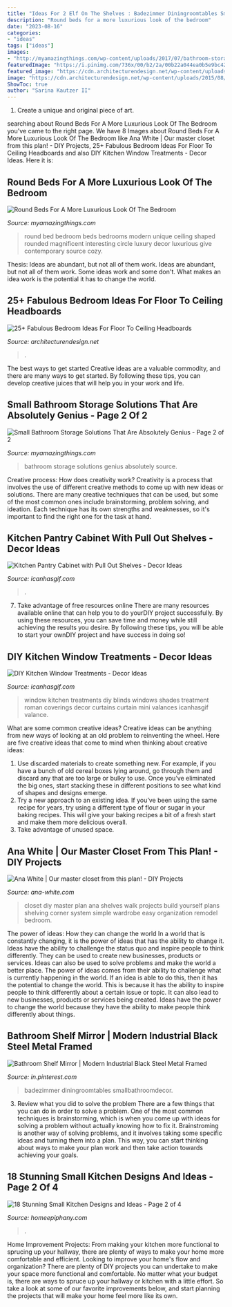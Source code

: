 ```yaml
---
title: "Ideas For 2 Elf On The Shelves : Badezimmer Diningroomtables Smallbathroomdecor"
description: "Round beds for a more luxurious look of the bedroom"
date: "2023-08-16"
categories:
- "ideas"
tags: ["ideas"]
images:
- "http://myamazingthings.com/wp-content/uploads/2017/07/bathroom-storage-10.jpg"
featuredImage: "https://i.pinimg.com/736x/00/b2/2a/00b22a044ea0b5e9bc42fc1d60e0719b.jpg"
featured_image: "https://cdn.architecturendesign.net/wp-content/uploads/2015/08/AD-Floor-To-Ceiling-Headboards-27.jpg"
image: "https://cdn.architecturendesign.net/wp-content/uploads/2015/08/AD-Floor-To-Ceiling-Headboards-27.jpg"
ShowToc: true
author: "Sarina Kautzer II"
---
```



1. Create a unique and original piece of art.

	

		
searching about Round Beds For A More Luxurious Look Of The Bedroom you've came to the right page. We have 8 Images about Round Beds For A More Luxurious Look Of The Bedroom like Ana White | Our master closet from this plan! - DIY Projects, 25+ Fabulous Bedroom Ideas For Floor To Ceiling Headboards and also DIY Kitchen Window Treatments - Decor Ideas. Here it is:
		
    
## Round Beds For A More Luxurious Look Of The Bedroom

<img loading=lazy src="https://myamazingthings.com/wp-content/uploads/2016/12/best-contemporary-round-bed-best-ideas-for-you-1024x623.jpg" onerror="this.onerror=null;this.src='https://tse1.mm.bing.net/th?id=OIP.e8Jk_KRJ2Izq_IEOh-arJgHaEg&amp;pid=15.1';" alt="Round Beds For A More Luxurious Look Of The Bedroom">

_Source: myamazingthings.com_

>round bed bedroom beds bedrooms modern unique ceiling shaped rounded magnificent interesting circle luxury decor luxurious give contemporary source cozy. 

	

Thesis: Ideas are abundant, but not all of them work.
Ideas are abundant, but not all of them work. Some ideas work and some don't. What makes an idea work is the potential it has to change the world.

    
## 25+ Fabulous Bedroom Ideas For Floor To Ceiling Headboards

<img loading=lazy src="https://cdn.architecturendesign.net/wp-content/uploads/2015/08/AD-Floor-To-Ceiling-Headboards-27.jpg" onerror="this.onerror=null;this.src='https://tse4.mm.bing.net/th?id=OIP.h0FBf5Bgd32dHU89IEzpJgHaJ4&amp;pid=15.1';" alt="25+ Fabulous Bedroom Ideas For Floor To Ceiling Headboards">

_Source: architecturendesign.net_

>. 

	

The best ways to get started
Creative ideas are a valuable commodity, and there are many ways to get started. By following these tips, you can develop creative juices that will help you in your work and life.

    
## Small Bathroom Storage Solutions That Are Absolutely Genius - Page 2 Of 2

<img loading=lazy src="http://myamazingthings.com/wp-content/uploads/2017/07/bathroom-storage-10.jpg" onerror="this.onerror=null;this.src='https://tse3.mm.bing.net/th?id=OIP.ocdAqtCbPKFvSqs09QjgSwHaJ4&amp;pid=15.1';" alt="Small Bathroom Storage Solutions That Are Absolutely Genius - Page 2 of 2">

_Source: myamazingthings.com_

>bathroom storage solutions genius absolutely source. 

	

Creative process: How does creativity work?
Creativity is a process that involves the use of different creative methods to come up with new ideas or solutions. There are many creative techniques that can be used, but some of the most common ones include brainstorming, problem solving, and ideation. Each technique has its own strengths and weaknesses, so it's important to find the right one for the task at hand.

    
## Kitchen Pantry Cabinet With Pull Out Shelves - Decor Ideas

<img loading=lazy src="https://www.icanhasgif.com/wp-content/uploads/2016/02/Kitchen-Pantry-Cabinet-with-Pull-Out-Shelves.jpg" onerror="this.onerror=null;this.src='https://tse2.mm.bing.net/th?id=OIP.PhEciAV1k5XcXTX-OcMVHAHaLm&amp;pid=15.1';" alt="Kitchen Pantry Cabinet with Pull Out Shelves - Decor Ideas">

_Source: icanhasgif.com_

>. 

	

7) Take advantage of free resources online
There are many resources available online that can help you to do yourDIY project successfully. By using these resources, you can save time and money while still achieving the results you desire. By following these tips, you will be able to start your ownDIY project and have success in doing so!

    
## DIY Kitchen Window Treatments - Decor Ideas

<img loading=lazy src="https://www.icanhasgif.com/wp-content/uploads/2015/02/DIY-Kitchen-Window-Treatments-680x1024.jpg" onerror="this.onerror=null;this.src='https://tse1.mm.bing.net/th?id=OIP.NahruTNZXBkE5ACtfT2A6AHaLJ&amp;pid=15.1';" alt="DIY Kitchen Window Treatments - Decor Ideas">

_Source: icanhasgif.com_

>window kitchen treatments diy blinds windows shades treatment roman coverings decor curtains curtain mini valances icanhasgif valance. 

	

What are some common creative ideas?
Creative ideas can be anything from new ways of looking at an old problem to reinventing the wheel. Here are five creative ideas that come to mind when thinking about creative ideas: 
1. Use discarded materials to create something new. For example, if you have a bunch of old cereal boxes lying around, go through them and discard any that are too large or bulky to use. Once you’ve eliminated the big ones, start stacking these in different positions to see what kind of shapes and designs emerge.
2. Try a new approach to an existing idea. If you’ve been using the same recipe for years, try using a different type of flour or sugar in your baking recipes. This will give your baking recipes a bit of a fresh start and make them more delicious overall.
3. Take advantage of unused space.

    
## Ana White | Our Master Closet From This Plan! - DIY Projects

<img loading=lazy src="http://www.ana-white.com/sites/default/files/3154840082_1389453521.jpg" onerror="this.onerror=null;this.src='https://tse2.mm.bing.net/th?id=OIP.iMv0PYHPA01itKgD_LAZaAHaNK&amp;pid=15.1';" alt="Ana White | Our master closet from this plan! - DIY Projects">

_Source: ana-white.com_

>closet diy master plan ana shelves walk projects build yourself plans shelving corner system simple wardrobe easy organization remodel bedroom. 

	

The power of ideas: How they can change the world
In a world that is constantly changing, it is the power of ideas that has the ability to change it. Ideas have the ability to challenge the status quo and inspire people to think differently. They can be used to create new businesses, products or services. Ideas can also be used to solve problems and make the world a better place.
The power of ideas comes from their ability to challenge what is currently happening in the world. If an idea is able to do this, then it has the potential to change the world. This is because it has the ability to inspire people to think differently about a certain issue or topic. It can also lead to new businesses, products or services being created. Ideas have the power to change the world because they have the ability to make people think differently about things.

    
## Bathroom Shelf Mirror | Modern Industrial Black Steel Metal Framed

<img loading=lazy src="https://i.pinimg.com/736x/00/b2/2a/00b22a044ea0b5e9bc42fc1d60e0719b.jpg" onerror="this.onerror=null;this.src='https://tse3.mm.bing.net/th?id=OIP.rYBaLc2OXnTl3--3SCMJEQHaLL&amp;pid=15.1';" alt="Bathroom Shelf Mirror | Modern Industrial Black Steel Metal Framed">

_Source: in.pinterest.com_

>badezimmer diningroomtables smallbathroomdecor. 

	

3. Review what you did to solve the problem
There are a few things that you can do in order to solve a problem. One of the most common techniques is brainstorming, which is when you come up with ideas for solving a problem without actually knowing how to fix it. Brainstroming is another way of solving problems, and it involves taking some specific ideas and turning them into a plan. This way, you can start thinking about ways to make your plan work and then take action towards achieving your goals.

    
## 18 Stunning Small Kitchen Designs And Ideas - Page 2 Of 4

<img loading=lazy src="https://homeepiphany.com/wp-content/uploads/2016/08/18-Stunning-Small-Kitchen-Designs-and-Ideas-8-768x1025.jpg" onerror="this.onerror=null;this.src='https://tse1.mm.bing.net/th?id=OIP.snRJniQv6K-nx6GvfK6W_QHaJ4&amp;pid=15.1';" alt="18 Stunning Small Kitchen Designs and Ideas - Page 2 of 4">

_Source: homeepiphany.com_

>. 

	

Home Improvement Projects: From making your kitchen more functional to sprucing up your hallway, there are plenty of ways to make your home more comfortable and efficient.
Looking to improve your home's flow and organization? There are plenty of DIY projects you can undertake to make your space more functional and comfortable. No matter what your budget is, there are ways to spruce up your hallway or kitchen with a little effort. So take a look at some of our favorite improvements below, and start planning the projects that will make your home feel more like its own.

